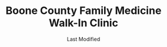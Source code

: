 ---
layout: location-page
date: Last Modified
description: "Local COVID-19 testing is available at Boone County Family Medicine Walk-In Clinic in Boone, Iowa, USA."
permalink: "locations/iowa/boone/boone-county-family-medicine-walk-in-clinic/"
tags:
  - locations
  - iowa
title: Boone County Family Medicine Walk-In Clinic
uniqueName: boone-county-family-medicine-walk-in-clinic
state: Iowa
stateAbbr: IA
hood: "Boone"
address: " 120 S Story St"
city: "Boone"
zip: "50036"
zipsNearby: "50601 50002 50003 50005 50006 50043 50227 50420 50007 50009 50010 50011 50012 50013 50014 50021 50023 50608 51430 51433 50025 50516 50026 50518 50028 50029 50609 50031 50421 50032 50033 50034 50519 50035 50036 50037 50099 50038 50039 50040 50041 50520 51436 50521 50523 50046 50047 51401 50048 50050 50524 50525 50526 50051 50054 50055 50056 50621 50058 50431 50061 50529 50063 50064 50066 50530 51440 50301 50302 50303 50304 50305 50306 50307 50308 50309 50310 50311 50312 50313 50314 50315 50316 50317 50318 50319 50320 50321 50322 50323 50324 50325 50327 50328 50329 50330 50331 50332 50333 50334 50335 50336 50339 50340 50359 50360 50361 50362 50363 50364 50367 50368 50369 50380 50381 50391 50392 50393 50394 50395 50396 50398 50936 50940 50947 50950 50980 50981 50982 50983 50069 50265 50266 50070 50071 50532 50533 50072 50627 50073 50075 50076 50117 50538 50078 50540 50501 50569 50101 50102 50632 50633 50105 50106 50541 50635 51443 50542 50439 50543 50107 50109 50110 50849 50111 50638 50115 51444 50441 50544 50545 50118 50252 50120 50642 50122 50548 50124 50125 50126 50128 50059 50129 50130 50131 50551 50132 50447 50134 50135 50137 50552 51449 51451 50452 50141 50142 50557 50145 51452 50146 50148 50558 51453 50152 50560 50561 50154 50155 50156 51455 50563 50158 50160 50161 50162 50164 50001 50166 50167 50127 50168 50169 50170 50173 50566 50201 50206 50208 50210 50211 50212 50214 50571 50216 50217 50218 50220 50222 50223 50225 50574 50226 50575 50228 50229 50230 51459 50231 50232 50233 50577 50234 50235 50579 50236 50470 50237 50582 50239 50240 50241 51462 50243 50244 50586 50246 50247 50672 50248 50249 50250 51463 50591 50257 50258 50259 50261 50594 50263 50595 50680 50269 50271 50273 50276 50599 50277 50278 50347 50397" 
mapUrl: "http://maps.apple.com/?q=Boone+County+Family+Medicine+Walk-In+Clinic&address=120+S+Story+St,Boone,Iowa,50036"
locationType: Walk-in
phone: "515-433-8585"
website: "https://www.boonehospital.com/services/boone-county-family-medicine"
onlineBooking: undefined
closed: undefined
closedUpdate: June 30th, 2020
notes: "By appointment only."
days: Weekdays
hours: 9AM-8PM
altDays: Saturdays
altHours: 9AM-7PM
alt2Days: Sundays
alt2Hours: 9AM-5:30PM
ctaMessage: Learn more
ctaUrl: "https://www.boonehospital.com/services/boone-county-family-medicine"
---
